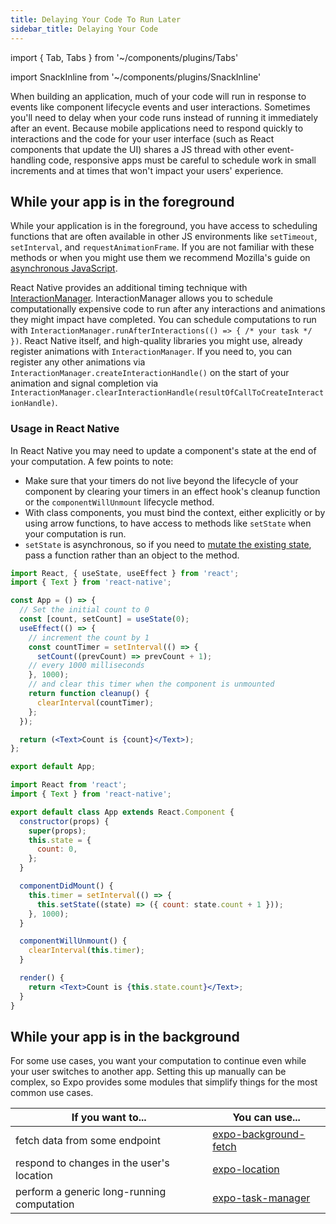 ```yaml
---
title: Delaying Your Code To Run Later
sidebar_title: Delaying Your Code
---
```


import { Tab, Tabs } from '~/components/plugins/Tabs'

import SnackInline from '~/components/plugins/SnackInline'

When building an application, much of your code will run in response to events like component lifecycle events and user interactions. Sometimes you'll need to delay when your code runs instead of running it immediately after an event. Because mobile applications need to respond quickly to interactions and the code for your user interface (such as React components that update the UI) shares a JS thread with other event-handling code, responsive apps must be careful to schedule work in small increments and at times that won't impact your users' experience.


## While your app is in the foreground
 While your application is in the foreground, you have access to scheduling functions that are often available in other JS environments like `setTimeout`, `setInterval`, and `requestAnimationFrame`. If you are not familiar with these methods or when you might use them we recommend Mozilla's guide on [asynchronous JavaScript](https://developer.mozilla.org/en-US/docs/Learn/JavaScript/Asynchronous/Timeouts_and_intervals).

React Native provides an additional timing technique with [InteractionManager](https://reactnative.dev/docs/interactionmanager). InteractionManager allows you to schedule computationally expensive code to run after any interactions and animations they might impact have completed. You can schedule computations to run with `InteractionManager.runAfterInteractions(() => { /* your task */ })`. React Native itself, and high-quality libraries you might use, already register animations with `InteractionManager`. If you need to, you can register any other animations via `InteractionManager.createInteractionHandle()` on the start of your animation and signal completion via `InteractionManager.clearInteractionHandle(resultOfCallToCreateInteractionHandle)`.


### Usage in React Native

In React Native you may need to update a component's state at the end of your computation. A few points to note:
- Make sure that your timers do not live beyond the lifecycle of your component by clearing your timers in an effect hook's cleanup function or the `componentWillUnmount` lifecycle method.
- With class components, you must bind the context, either explicitly or by using arrow functions, to have access to methods like `setState` when your computation is run.
- `setState` is asynchronous, so if you need to [mutate the existing state](https://reactjs.org/docs/react-component.html#setstate), pass a function rather than an object to the method.


<Tabs>
<Tab label="With Hooks">
<SnackInline>

<!-- prettier-ignore -->
```jsx
import React, { useState, useEffect } from 'react';
import { Text } from 'react-native';

const App = () => {
  // Set the initial count to 0
  const [count, setCount] = useState(0);
  useEffect(() => {
    // increment the count by 1
    const countTimer = setInterval(() => {
      setCount((prevCount) => prevCount + 1);
    // every 1000 milliseconds
    }, 1000);
    // and clear this timer when the component is unmounted
    return function cleanup() {
      clearInterval(countTimer);
    };
  });

  return (<Text>Count is {count}</Text>);
};

export default App;
```
</SnackInline>
</Tab>
<Tab label="With Class Components">
<SnackInline>

<!-- prettier-ignore -->
```jsx
import React from 'react';
import { Text } from 'react-native';

export default class App extends React.Component {
  constructor(props) {
    super(props);
    this.state = {
      count: 0,
    };
  }

  componentDidMount() {
    this.timer = setInterval(() => {
      this.setState((state) => ({ count: state.count + 1 }));
    }, 1000);
  }

  componentWillUnmount() {
    clearInterval(this.timer);
  }

  render() {
    return <Text>Count is {this.state.count}</Text>;
  }
}
```
</SnackInline>
</Tab>
</Tabs>



## While your app is in the background

For some use cases, you want your computation to continue even while your user switches to another app. Setting this up manually can be complex, so Expo provides some modules that simplify things for the most common use cases.


| If you want to... | You can use... |
| ----------------------- | ----------- |
| fetch data from some endpoint          | [expo-background-fetch](../versions/latest/sdk/background-fetch.md) |
| respond to changes in the user's location           | [expo-location](../versions/latest/sdk/location.md) |
| perform a generic long-running computation   | [expo-task-manager](../versions/latest/sdk/task-manager.md) |
